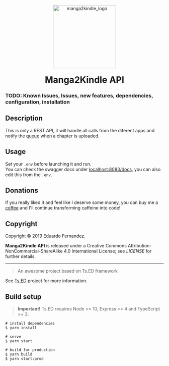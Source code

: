 <p align="center">
<a href="https://www.manga2kindle.com/"><img src="https://www.manga2kindle.com/assets/media/hero.png" width="200px" alt="manga2kindle_logo"></a>
<h1 align="center" style="margin: 20px; text-align: center;">Manga2Kindle API</h1>
</p>

### TODO: Known Issues, Issues, new features, dependencies, configuration, installation

## Description 
This is only a REST API, it will handle all calls from the diferent apps and notify the [queue](https://github.com/Manga2Kindle/server-queue) when a chapter is uploaded.

## Usage
Set your `.env` before launching it and run.  
You can check the swagger docs under [localhost:8083/docs](http://localhost:8083/docs), you can also edit this from the `.env`.

## Donations
If you really liked it and feel like I deserve some money, you can buy me a [coffee](https://ko-fi.com/EduFdezSoy) and I'll continue transforming caffeine into code!  

## Copyright
Copyright &copy; 2019 Eduardo Fernandez.  

**Manga2Kindle API** is released under a Creative Commons Attribution-NonCommercial-ShareAlike 4.0 International License; see _LICENSE_ for further details.

---

> An awesome project based on Ts.ED framework

See [Ts.ED](https://tsed.io) project for more information.

## Build setup

> **Important!** Ts.ED requires Node >= 10, Express >= 4 and TypeScript >= 3.

```batch
# install dependencies
$ yarn install

# serve
$ yarn start

# build for production
$ yarn build
$ yarn start:prod
```
